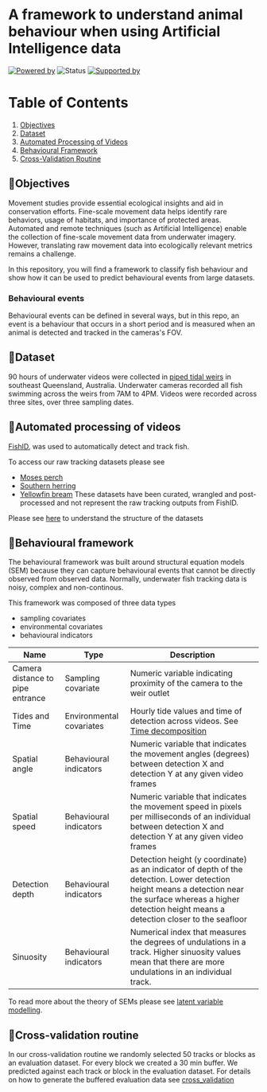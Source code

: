 # A framework to understand animal behaviour when using Artificial Intelligence data 
[![Powered by](https://img.shields.io/badge/Powered%20by-FishID-green)](https://globalwetlandsproject.org/tools/fishid/)
![Status](https://img.shields.io/badge/Status-Completed-green)
[![Supported by](https://img.shields.io/badge/Supported%20by-AIForEarth-orange)](https://www.microsoft.com/en-us/ai/ai-for-earth)

# Table of Contents
1. [Objectives](#objectives)
2. [Dataset](#dataset)
3. [Automated Processing of Videos](#automated-processing-of-videos)
4. [Behavioural Framework](#behavioural-framework)
5. [Cross-Validation Routine](#cross-validation-routine)

## 📍Objectives
 Movement studies provide essential ecological insights and aid in conservation efforts. Fine-scale movement data helps identify rare behaviors, usage of habitats, and importance of protected areas. Automated and remote techniques (such as Artificial Intelligence) enable the collection of fine-scale movement data from underwater imagery. However, translating raw movement data into ecologically relevant metrics remains a challenge.

 In this repository, you will find a framework to classify fish behaviour and show how it can be used to predict behavioural events from large datasets. 

### Behavioural events
Behavioural events can be defined in several ways, but in this repo, an event is a behaviour that occurs in a short period and is measured when an animal is detected and tracked in the cameras's FOV. 

## 📍Dataset
90 hours of underwater videos were collected in [piped tidal weirs](https://www.fws.gov/story/anatomy-fish-weir#:~:text=Weirs%20help%20us%20to%20establish,and%20forecast%20future%20salmon%20returns) in southeast Queensland, Australia. Underwater cameras recorded all fish swimming across the weirs from 7AM to 4PM. Videos were recorded across three sites, over three sampling dates. 

## 📍Automated processing of videos
[FishID](https://globalwetlandsproject.org/tools-2__trashed/fishid/), was used to automatically detect and track fish.

To access our raw tracking datasets please see
  - [Moses perch](https://www.dropbox.com/s/mzfrkvdfcv4kex6/dat_mose_final.csv?dl=0)
  - [Southern herring](https://www.dropbox.com/s/hov669jacfmtn65/dat_herr_final.csv?dl=0)
  - [Yellowfin bream](https://www.dropbox.com/s/81jo7iag7tgjqd8/dat_bream_final.csv?dl=0)
These datasets have been curated, wrangled and post-processed and not represent the raw tracking outputs from FishID. 

Please see [here](https://github.com/slopezmarcano/sem-for-automated-animal-behaviour/blob/main/data/README.md) to understand the structure of the datasets

## 📍Behavioural framework
The behavioural framework was built around structural equation models (SEM) because they can capture behavioural events that cannot be directly observed from observed data. Normally, underwater fish tracking data is noisy, complex and non-continous. 

This framework was composed of three data types
- sampling covariates
- environmental covariates
- behavioural indicators

| Name | Type | Description | 
| --- | --- | --- | 
| Camera distance to pipe entrance | Sampling covariate | Numeric variable indicating proximity of the camera to the weir outlet | 
| Tides and Time | Environmental covariates | Hourly tide values and time of detection across videos. See [Time decomposition](https://github.com/slopezmarcano/sem-for-automated-animal-behaviour/tree/main/time_decomposition) |
| Spatial angle | Behavioural indicators | Numeric variable that indicates the movement angles (degrees) between detection X and detection Y at any given video frames |
| Spatial speed |Behavioural indicators | Numeric variable that indicates the movement speed in pixels per milliseconds of an individual between detection X and detection Y at any given video frames |
| Detection depth | Behavioural indicators | Detection height (y coordinate) as an indicator of depth of the detection. Lower detection height means a detection near the surface whereas a higher detection height means a detection closer to the seafloor |
| Sinuosity | Behavioural indicators | Numerical index that measures the degrees of undulations in a track. Higher sinuosity values mean that there are more undulations in an individual track. |

To read more about the theory of SEMs please see [latent variable modelling](https://jslefche.github.io/sem_book/latent-variable-modeling.html). 


## 📍Cross-validation routine
In our cross-validation routine we randomly selected 50 tracks or blocks as an evaluation dataset. For every block we created a 30 min buffer. We predicted against each track or block in the evaluation dataset. For details on how to generate the buffered evaluation data see [cross_validation](https://github.com/slopezmarcano/sem-for-automated-animal-behaviour/tree/main/cross_validations)


  
  
  